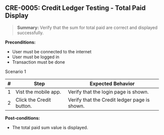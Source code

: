 ## **CRE-0005:** Credit Ledger Testing - Total Paid Display

> **Summary:** Verify that the sum for total paid are correct and displayed successfully. <br>

**Preconditions:**

- User must be connected to the internet
- User must be logged in
- Transaction must be done

Scenario 1

| \#  | Step                     | Expected Behavior                            |
| --- | ------------------------ | -------------------------------------------- |
| 1   | Vist the mobile app.     | Verify that the login page is shown.         |
| 2   | Click the Credit button. | Verify that the Credit ledger page is shown. |

**Post-conditions:**

- The total paid sum value is displayed.
